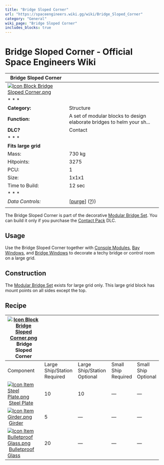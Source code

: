```yaml
---
title: "Bridge Sloped Corner"
url: "https://spaceengineers.wiki.gg/wiki/Bridge_Sloped_Corner"
category: "General"
wiki_page: "Bridge Sloped Corner"
includes_blocks: true
---
```


# Bridge Sloped Corner - Official Space Engineers Wiki

| Bridge Sloped Corner |     |
| --- | --- |
| [![Icon Block Bridge Sloped Corner.png](https://spaceengineers.wiki.gg/images/Icon_Block_Bridge_Sloped_Corner.png?bb4294)](https://spaceengineers.wiki.gg/wiki/File:Icon_Block_Bridge_Sloped_Corner.png) |     |
| * * * |     |
| **Category:** | Structure |
| **Function:** | A set of modular blocks to design elaborate bridges to helm your sh... |
| **DLC?** | Contact |
| * * * |     |
| **Fits large grid** |     |
| Mass: | 730 kg |
| Hitpoints: | 3275 |
| PCU: | 1   |
| Size: | 1x1x1 |
| Time to Build: | 12 sec |
| * * * |     |
| _Data Controls:_ | \[[purge](https://spaceengineers.wiki.gg/wiki/Bridge_Sloped_Corner?action=purge)\] ([?](https://spaceengineers.wiki.gg/wiki/Template:Info_Block))) |
|     |     |

The Bridge Sloped Corner is part of the decorative [Modular Bridge Set](https://spaceengineers.wiki.gg/wiki/Modular_Bridge_Set "Modular Bridge Set"). You can build it only if you purchase the [Contact Pack](https://spaceengineers.wiki.gg/wiki/Contact_Pack "Contact Pack") DLC.

## Usage

Use the Bridge Sloped Corner together with [Console Modules](https://spaceengineers.wiki.gg/wiki/Console_Modules "Console Modules"), [Bay Windows](https://spaceengineers.wiki.gg/wiki/Bay_Windows "Bay Windows"), and [Bridge Windows](https://spaceengineers.wiki.gg/wiki/Bridge_Windows "Bridge Windows") to decorate a techy bridge or control room on a large grid.

## Construction

The [Modular Bridge Set](https://spaceengineers.wiki.gg/wiki/Modular_Bridge_Set "Modular Bridge Set") exists for large grid only. This large grid block has mount points on all sides except the top.

## Recipe

| [![Icon Block Bridge Sloped Corner.png](https://spaceengineers.wiki.gg/images/thumb/Icon_Block_Bridge_Sloped_Corner.png/21px-Icon_Block_Bridge_Sloped_Corner.png?bb4294)](https://spaceengineers.wiki.gg/wiki/Bridge_Sloped_Corner "Bridge Sloped Corner") Bridge Sloped Corner |     |     |     |     |
| --- | --- | --- | --- | --- |
| Component | Large Ship/Station  <br>Required | Large Ship/Station  <br>Optional | Small Ship  <br>Required | Small Ship  <br>Optional |
| [![Icon Item Steel Plate.png](https://spaceengineers.wiki.gg/images/thumb/Icon_Item_Steel_Plate.png/21px-Icon_Item_Steel_Plate.png?437e3a)](https://spaceengineers.wiki.gg/wiki/Steel_Plate "Steel Plate") [Steel Plate](https://spaceengineers.wiki.gg/wiki/Steel_Plate "Steel Plate") | 10  | 10  | —   | —   |
| [![Icon Item Girder.png](https://spaceengineers.wiki.gg/images/thumb/Icon_Item_Girder.png/21px-Icon_Item_Girder.png?b2c906)](https://spaceengineers.wiki.gg/wiki/Girder "Girder") [Girder](https://spaceengineers.wiki.gg/wiki/Girder "Girder") | 5   | —   | —   | —   |
| [![Icon Item Bulletproof Glass.png](https://spaceengineers.wiki.gg/images/thumb/Icon_Item_Bulletproof_Glass.png/21px-Icon_Item_Bulletproof_Glass.png?1941ea)](https://spaceengineers.wiki.gg/wiki/Bulletproof_Glass "Bulletproof Glass") [Bulletproof Glass](https://spaceengineers.wiki.gg/wiki/Bulletproof_Glass "Bulletproof Glass") | 20  | —   | —   | —   |
